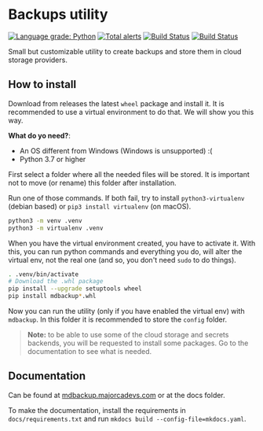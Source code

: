 # Backups utility

[![Language grade: Python](https://img.shields.io/lgtm/grade/python/g/MajorcaDevs/mdbackup.svg?logo=lgtm&logoWidth=18)](https://lgtm.com/projects/g/MajorcaDevs/mdbackup/context:python)
[![Total alerts](https://img.shields.io/lgtm/alerts/g/MajorcaDevs/mdbackup.svg?logo=lgtm&logoWidth=18)](https://lgtm.com/projects/g/MajorcaDevs/mdbackup/alerts/)
[![Build Status](https://jenkins.majorcadevs.com/buildStatus/icon?job=mdbackup2%2Fmaster&subject=master%20build)](https://jenkins.majorcadevs.com/job/mdbackup2/job/master/)
[![Build Status](https://jenkins.majorcadevs.com/buildStatus/icon?job=mdbackup2%2Fdev&subject=dev%20build)](https://jenkins.majorcadevs.com/job/mdbackup2/job/dev/)

Small but customizable utility to create backups and store them in cloud storage providers.

## How to install

Download from releases the latest `wheel` package and install it. It is recommended to use a virtual environment to do that. We will show you this way.

**What do yo need?**:

  - An OS different from Windows (Windows is unsupported) :(
  - Python 3.7 or higher

First select a folder where all the needed files will be stored. It is important not to move (or rename) this folder after installation.

Run one of those commands. If both fail, try to install `python3-virtualenv` (debian based) or `pip3 install virtualenv` (on macOS).

```bash
python3 -m venv .venv
python3 -m virtualenv .venv
```

When you have the virtual environment created, you have to activate it. With this, you can run python commands and everything you do, will alter the virtual env, not the real one (and so, you don't need `sudo` to do things).

```bash
. .venv/bin/activate
# Download the .whl package
pip install --upgrade setuptools wheel
pip install mdbackup*.whl
```

Now you can run the utility (only if you have enabled the virtual env) with `mdbackup`. In this folder it is recommended to store the `config` folder.

 > **Note:** to be able to use some of the cloud storage and secrets backends, you will be requested to install some packages. Go to the documentation to see what is needed.

## Documentation

Can be found at [mdbackup.majorcadevs.com](https://mdbackup.majorcadevs.com/) or at the docs folder.

To make the documentation, install the requirements in `docs/requirements.txt` and run `mkdocs build --config-file=mkdocs.yaml`.
